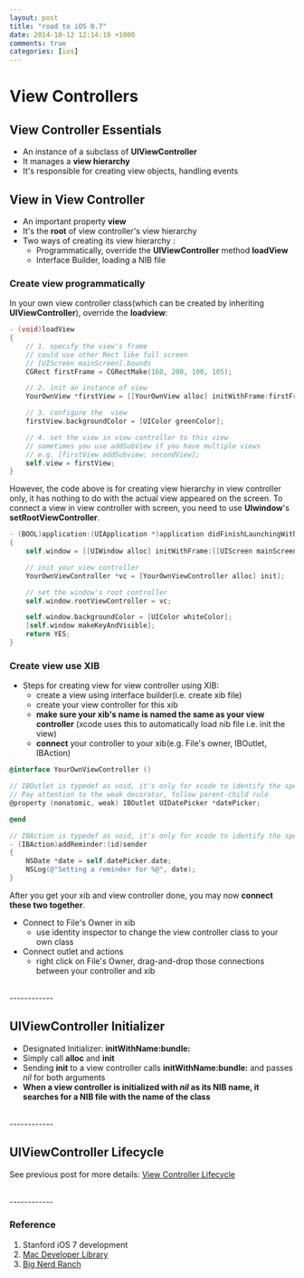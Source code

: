 ```yaml
---
layout: post
title: "road to iOS 0.7"
date: 2014-10-12 12:14:19 +1000
comments: true
categories: [ios]
---
```


# View Controllers

## View Controller Essentials
- An instance of a subclass of **UIViewController**
- It manages a **view hierarchy**
- It's responsible for creating view objects, handling events

<!--more-->

## View in View Controller
- An important property **view**
- It's the **root** of view controller's view hierarchy
- Two ways of creating its view hierarchy :
	- Programmatically, override the **UIViewController** method **loadView**
	- Interface Builder, loading a NIB file

### Create view programmatically
In your own view controller class(which can be created by inheriting **UIViewController**), override the **loadview**:

``` objective-c create view in view controller's loadView method 
- (void)loadView
{
	// 1. specify the view's frame
	// could use other Rect like full screen
	// [UIScreen mainScreen].bounds
	CGRect firstFrame = CGRectMake(160, 200, 100, 105);

	// 2. init an instance of view
	YourOwnView *firstView = [[YourOwnView alloc] initWithFrame:firstFrame];

	// 3. configure the  view
	firstView.backgroundColor = [UIColor greenColor];

	// 4. set the view in view controller to this view
	// sometimes you use addSubView if you have multiple views
	// e.g. [firstView addSubview: secondView];
	self.view = firstView;
}
```

However, the code above is for creating view hierarchy in view controller only, 
it has nothing to do with the actual view appeared on the screen. To connect a 
view in view controller with screen, you need to use **UIwindow**'s **setRootViewController**.

``` objective-c set root view controller in appDelegate.m 
- (BOOL)application:(UIApplication *)application didFinishLaunchingWithOptions:(NSDictionary *)launchOptions
{
	self.window = [[UIWindow alloc] initWithFrame:[[UIScreen mainScreen] bounds]];

	// init your view controller
	YourOwnViewController *vc = [YourOwnViewController alloc] init];

	// set the window's root controller
	self.window.rootViewController = vc;

	self.window.backgroundColor = [UIColor whiteColor];
	[self.window makeKeyAndVisible];
	return YES;
}
```

### Create view use XIB
- Steps for creating view for view controller using XIB:
	- create a view using interface builder(i.e. create xib file)
	- create your view controller for this xib
	- **make sure your xib's name is named the same as your view controller** (xcode uses this to automatically load nib file i.e. init the view)
	- **connect** your controller to your xib(e.g. File's owner, IBOutlet, IBAction)

``` objective-c create view controller according to your xib file 
@interface YourOwnViewController ()

// IBOutlet is typedef as void, it's only for xcode to identify the specific element in xib
// Pay attention to the weak decorator, follow parent-child rule
@property (nonatomic, weak) IBOutlet UIDatePicker *datePicker;

@end

// IBAction is typedef as void, it's only for xcode to identify the specific action in xib
- (IBAction)addReminder:(id)sender
{
    NSDate *date = self.datePicker.date;
    NSLog(@"Setting a reminder for %@", date);
}
```

After you get your xib and view controller done, you may now **connect these two together**.

- Connect to File's Owner in xib
	- use identity inspector to change the view controller class to your own class
- Connect outlet and actions
	- right click on File's Owner, drag-and-drop those connections between your controller and xib

<br>
------------

## UIViewController Initializer
- Designated Initializer: **initWithName:bundle:**
- Simply call **alloc** and **init**
- Sending **init** to a view controller calls **initWithName:bundle:** and passes *nil* for both arguments
- **When a view controller is initialized with *nil* as its NIB name, it searches for a NIB file with the name of the class**

<br>
------------

## UIViewController Lifecycle
See previous post for more details: [View Controller Lifecycle](http://pigfly.github.io/blog/2014/09/01/road-to-ios-0-dot-2/)

<br>
------------

### Reference
1. Stanford iOS 7 development
2. [Mac Developer Library](https://developer.apple.com/library/mac/navigation/)
3. [Big Nerd Ranch](http://www.bignerdranch.com/)